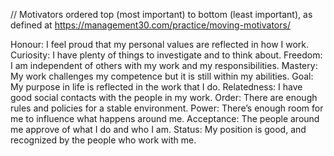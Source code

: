 // Motivators ordered top (most important) to bottom (least important), as defined at https://management30.com/practice/moving-motivators/


Honour:         I feel proud that my personal values are reflected in how I work.
Curiosity:      I have plenty of things to investigate and to think about.
Freedom:        I am independent of others with my work and my responsibilities.
Mastery:        My work challenges my competence but it is still within my abilities.
Goal:           My purpose in life is reflected in the work that I do.
Relatedness:    I have good social contacts with the people in my work.
Order:          There are enough rules and policies for a stable environment.
Power:          There’s enough room for me to influence what happens around me.
Acceptance:     The people around me approve of what I do and who I am.
Status:         My position is good, and recognized by the people who work with me.
